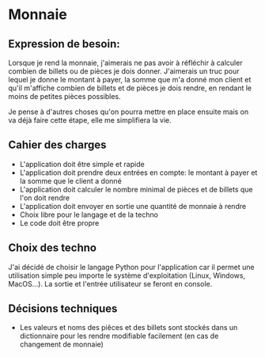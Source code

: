 # Monnaie

## Expression de besoin:

Lorsque je rend la monnaie, j'aimerais ne pas avoir à réfléchir à calculer combien de billets ou de pièces je dois donner.
J'aimerais un truc pour lequel je donne le montant à payer, la somme que m'a donné mon client et qu'il m'affiche combien de billets et de pièces je dois rendre, en rendant le moins de petites pièces possibles.

Je pense à d'autres choses qu'on pourra mettre en place ensuite mais on va déjà faire cette étape, elle me simplifiera la vie.

## Cahier des charges

- L'application doit être simple et rapide
- L'application doit prendre deux entrées en compte: le montant à payer et la somme que le client a donné
- L'application doit calculer le nombre minimal de pièces et de billets que l'on doit rendre
- L'application doit envoyer en sortie une quantité de monnaie à rendre
- Choix libre pour le langage et de la techno
- Le code doit être propre

## Choix des techno

J'ai décidé de choisir le langage Python pour l'application car il permet une utilisation simple peu importe le système d'exploitation (Linux, Windows, MacOS...). La sortie et l'entrée utilisateur se feront en console.

## Décisions techniques

- Les valeurs et noms des piêces et des billets sont stockés dans un dictionnaire pour les rendre modifiable facilement (en cas de changement de monnaie)
